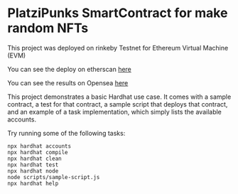 # PlatziPunks SmartContract for make random NFTs

This project was deployed on rinkeby Testnet for Ethereum Virtual Machine (EVM)

You can see the deploy on etherscan [here](https://rinkeby.etherscan.io/address/0x83a97e21e6002766621a0b66a337894500fb2397)

You can see the results on Opensea [here](https://testnets.opensea.io/collection/platzipunks-fpsnjxfsd0)

This project demonstrates a basic Hardhat use case. It comes with a sample contract, a test for that contract, a sample script that deploys that contract, and an example of a task implementation, which simply lists the available accounts.

Try running some of the following tasks:

```shell
npx hardhat accounts
npx hardhat compile
npx hardhat clean
npx hardhat test
npx hardhat node
node scripts/sample-script.js
npx hardhat help
```
